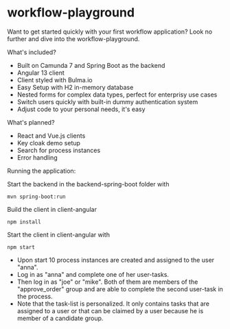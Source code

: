# workflow-playground

Want to get started quickly with your first workflow application? Look no further and dive into the workflow-playground. 

What's included?

- Built on Camunda 7 and Spring Boot as the backend
- Angular 13 client
- Client styled with Bulma.io
- Easy Setup with H2 in-memory database
- Nested forms for complex data types, perfect for enterprisy use cases 
- Switch users quickly with built-in dummy authentication system
- Adjust code to your personal needs, it's easy

What's planned?

- React and Vue.js clients
- Key cloak demo setup
- Search for process instances
- Error handling

Running the application:

Start the backend in the backend-spring-boot folder with

    mvn spring-boot:run

Build the client in client-angular

    npm install

Start the client in client-angular with

    npm start


- Upon start 10 process instances are created and assigned to the user "anna". 
- Log in as "anna" and complete one of her user-tasks. 
- Then log in as "joe" or "mike". Both of them are members of the "approve_order" group and are able to complete the second user-task in the process.
- Note that the task-list is personalized. It only contains tasks that are assigned to a user or that can be claimed by a user because he is member of a candidate group.





